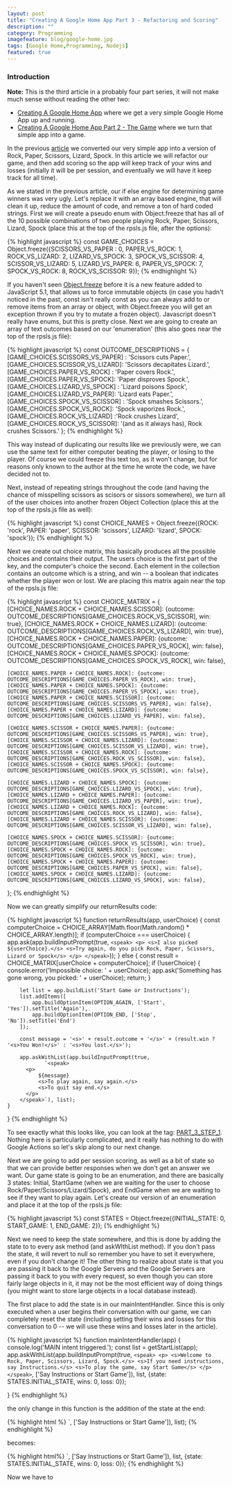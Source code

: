 ```yaml
---
layout: post
title: "Creating A Google Home App Part 3 - Refactoring and Scoring"
description: ""
category: Programming
imagefeature: blog/google-home.jpg 
tags: [Google Home,Programming, Nodejs]
featured: true
---
```

### Introduction

**Note:** This is the third article in a probably four part series, it will not make much sense without reading the other two:

* [Creating A Google Home App](https://agingcoder.com/programming/2018/02/04/creating-a-google-home-app/) where we get a very simple Google Home App up and running.
* [Creating A Google Home App Part 2 - The Game](https://agingcoder.com/programming/2018/02/08/creating-a-google-home-app-part-2-the-game/) where we turn that simple app into a game.

In the previous [article](https://agingcoder.com/programming/2018/02/08/creating-a-google-home-app-part-2-the-game/) we converted our very simple app into a version of Rock, Paper, Scissors, Lizard, Spock.  In this article we will refactor our game, and then add scoring so the app will keep track of your wins and losses (initially it will be per session, and eventually we will have it keep track for all time).

As we stated in the previous article, our if else engine for determining game winners was very ugly.  Let's replace it
with an array based engine, that will clean it up, reduce the amount of code, and remove a ton of hard coded strings.  First we will create a pseudo enum with Object.freeze that has all of the 10 possible combinations of two people playing Rock, Paper, Scissors, Lizard, Spock (place this at the top of the rpsls.js file, after the options):

{% highlight javascript %}
const GAME_CHOICES = Object.freeze({SCISSORS_VS_PAPER : 0, PAPER_VS_ROCK: 1, ROCK_VS_LIZARD: 2, LIZARD_VS_SPOCK: 3,
    SPOCK_VS_SCISSOR: 4, SCISSOR_VS_LIZARD: 5, LIZARD_VS_PAPER: 6, PAPER_VS_SPOCK: 7, SPOCK_VS_ROCK: 8, ROCK_VS_SCISSOR: 9});
{% endhighlight %}
    
If you haven't seen [Object.freeze](https://developer.mozilla.org/en-US/docs/Web/JavaScript/Reference/Global_Objects/Object/freeze) before it is a new feature added to JavaScript 5.1, that allows us to force immutable objects (in case you hadn't noticed in the past, const isn't really const as
you can always add to or remove items from an array or object, with Object.freeze you will get an exception thrown if you try to mutate a frozen object).  Javascript doesn't really have enums, but this is pretty close.  Next we are going to create an array of text outcomes based on our 'enumeration' (this also goes near the top of the rpsls.js file):

{% highlight javascript %}
const OUTCOME_DESCRIPTIONS = {
    [GAME_CHOICES.SCISSORS_VS_PAPER] : 'Scissors cuts Paper.',
    [GAME_CHOICES.SCISSOR_VS_LIZARD]: 'Scissors decapitates Lizard.',
    [GAME_CHOICES.PAPER_VS_ROCK] : 'Paper covers Rock.',
    [GAME_CHOICES.PAPER_VS_SPOCK]: 'Paper disproves Spock.',
    [GAME_CHOICES.LIZARD_VS_SPOCK] : 'Lizard poisons Spock',
    [GAME_CHOICES.LIZARD_VS_PAPER]: 'Lizard eats Paper.',
    [GAME_CHOICES.SPOCK_VS_SCISSOR] : 'Spock smashes Scissors.',
    [GAME_CHOICES.SPOCK_VS_ROCK]: 'Spock vaporizes Rock.',
    [GAME_CHOICES.ROCK_VS_LIZARD] :'Rock crushes Lizard',
    [GAME_CHOICES.ROCK_VS_SCISSOR]: '(and as it always has), Rock crushes Scissors.'
};
{% endhighlight %}

This way instead of duplicating our results like we previously were, we can use the same text for either computer beating the player, or losing to the player.  Of course we could freeze this text too, as it won't change, but for reasons only known to the author at the time he wrote the code, we have decided not to.

Next, instead of repeating strings throughout the code (and having the chance of misspelling scissors as scisors or sissors somewhere), we turn all of the user choices into another frozen Object Collection (place this at the top of the rpsls.js file as well):

{% highlight javascript %}
const CHOICE_NAMES = Object.freeze({ROCK: 'rock', PAPER: 'paper', SCISSOR: 'scissors', LIZARD: 'lizard', SPOCK: 'spock'});
{% endhighlight %}

Next we create out choice matrix, this basically produces all the possible choices and contains their output.  The users choice is the first part of the key, and the computer's choice the second.  Each element in the collection contains an outcome which is a string, and win -- a boolean that indicates whether the player won or lost.  We are placing this matrix again near the top of the rpsls.js file:

{% highlight javascript %}
const CHOICE_MATRIX = {
    [CHOICE_NAMES.ROCK + CHOICE_NAMES.SCISSOR]: {outcome: OUTCOME_DESCRIPTIONS[GAME_CHOICES.ROCK_VS_SCISSOR], win: true},
    [CHOICE_NAMES.ROCK + CHOICE_NAMES.LIZARD]: {outcome: OUTCOME_DESCRIPTIONS[GAME_CHOICES.ROCK_VS_LIZARD], win: true},
    [CHOICE_NAMES.ROCK + CHOICE_NAMES.PAPER]: {outcome: OUTCOME_DESCRIPTIONS[GAME_CHOICES.PAPER_VS_ROCK], win: false},
    [CHOICE_NAMES.ROCK + CHOICE_NAMES.SPOCK]: {outcome: OUTCOME_DESCRIPTIONS[GAME_CHOICES.SPOCK_VS_ROCK], win: false},

    [CHOICE_NAMES.PAPER + CHOICE_NAMES.ROCK]: {outcome: OUTCOME_DESCRIPTIONS[GAME_CHOICES.PAPER_VS_ROCK], win: true},
    [CHOICE_NAMES.PAPER + CHOICE_NAMES.SPOCK]: {outcome: OUTCOME_DESCRIPTIONS[GAME_CHOICES.PAPER_VS_SPOCK], win: true},
    [CHOICE_NAMES.PAPER + CHOICE_NAMES.SCISSOR]: {outcome: OUTCOME_DESCRIPTIONS[GAME_CHOICES.SCISSORS_VS_PAPER], win: false},
    [CHOICE_NAMES.PAPER + CHOICE_NAMES.LIZARD]: {outcome: OUTCOME_DESCRIPTIONS[GAME_CHOICES.LIZARD_VS_PAPER], win: false},

    [CHOICE_NAMES.SCISSOR + CHOICE_NAMES.PAPER]: {outcome: OUTCOME_DESCRIPTIONS[GAME_CHOICES.SCISSORS_VS_PAPER], win: true},
    [CHOICE_NAMES.SCISSOR + CHOICE_NAMES.LIZARD]: {outcome: OUTCOME_DESCRIPTIONS[GAME_CHOICES.SCISSOR_VS_LIZARD], win: true},
    [CHOICE_NAMES.SCISSOR + CHOICE_NAMES.ROCK]: {outcome: OUTCOME_DESCRIPTIONS[GAME_CHOICES.ROCK_VS_SCISSOR], win: false},
    [CHOICE_NAMES.SCISSOR + CHOICE_NAMES.SPOCK]: {outcome: OUTCOME_DESCRIPTIONS[GAME_CHOICES.SPOCK_VS_SCISSOR], win: false},

    [CHOICE_NAMES.LIZARD + CHOICE_NAMES.SPOCK]: {outcome: OUTCOME_DESCRIPTIONS[GAME_CHOICES.LIZARD_VS_SPOCK], win: true},
    [CHOICE_NAMES.LIZARD + CHOICE_NAMES.PAPER]: {outcome: OUTCOME_DESCRIPTIONS[GAME_CHOICES.LIZARD_VS_PAPER], win: true},
    [CHOICE_NAMES.LIZARD + CHOICE_NAMES.ROCK]: {outcome: OUTCOME_DESCRIPTIONS[GAME_CHOICES.ROCK_VS_LIZARD], win: false},
    [CHOICE_NAMES.LIZARD + CHOICE_NAMES.SCISSOR]: {outcome: OUTCOME_DESCRIPTIONS[GAME_CHOICES.SCISSOR_VS_LIZARD], win: false},

    [CHOICE_NAMES.SPOCK + CHOICE_NAMES.SCISSOR]: {outcome: OUTCOME_DESCRIPTIONS[GAME_CHOICES.SPOCK_VS_SCISSOR], win: true},
    [CHOICE_NAMES.SPOCK + CHOICE_NAMES.ROCK]: {outcome: OUTCOME_DESCRIPTIONS[GAME_CHOICES.SPOCK_VS_ROCK], win: true},
    [CHOICE_NAMES.SPOCK + CHOICE_NAMES.PAPER]: {outcome: OUTCOME_DESCRIPTIONS[GAME_CHOICES.PAPER_VS_SPOCK], win: false},
    [CHOICE_NAMES.SPOCK + CHOICE_NAMES.LIZARD]: {outcome: OUTCOME_DESCRIPTIONS[GAME_CHOICES.LIZARD_VS_SPOCK], win: false},

};
{% endhighlight %}

Now we can greatly simplify our returnResults code: 

{% highlight javascript %}
function returnResults(app, userChoice) {
    const computerChoice = CHOICE_ARRAY[Math.floor(Math.random() * CHOICE_ARRAY.length)];
    if (computerChoice === userChoice) {
        app.ask(app.buildInputPrompt(true,
    `<speak>
          <p>
            <s>I also picked ${userChoice}.</s>
            <s>Try again, do you pick Rock, Paper, Scissors, Lizard or Spock</s>
          </p>
        </speak>`));
    } else {
        const result = CHOICE_MATRIX[userChoice + computerChoice];
        if (!userChoice) {
            console.error('Impossible choice: ' + userChoice);
            app.ask('Something has gone wrong, you picked: ' + userChoice);
            return;
        }

        let list = app.buildList('Start Game or Instructions');
        list.addItems([
            app.buildOptionItem(OPTION_AGAIN, ['Start', 'Yes']).setTitle('Again'),
            app.buildOptionItem(OPTION_END, ['Stop', 'No']).setTitle('End')
        ]);

        const message = '<s>' + result.outcome + '</s>' + (result.win ? '<s>You Won!</s>' : '<s>You lost.</s>');

        app.askWithList(app.buildInputPrompt(true,
                `<speak>
          <p>
              ${message}
              <s>To play again, say again.</s>
              <s>To quit say end.</s>
          </p>
        </speak>`), list);        
    }
}
{% endhighlight %}

To see exactly what this looks like, you can look at the tag: [PART_3_STEP_1](https://github.com/kriserickson/google-actions-rpsls/tree/PART_3_STEP_1).  
Nothing here is particularly complicated, and it really has nothing to do with Google Actions so let's skip along to our next change.

Next we are going to add per session scoring, as well as a bit of state so that we can provide better responses when we don't get
an answer we want.  Our game state is going to be an enumeration, and there are basically 3 states: Initial, StartGame (when we are 
waiting for the user to choose Rock/Paper/Scissors/Lizard/Spock), and EndGame when we are waiting to see if they want to play again.  Let's 
create our version of an enumeration and place it at the top of the rpsls.js file:

{% highlight javascript %}
const STATES = Object.freeze({INITIAL_STATE: 0, START_GAME: 1, END_GAME: 2});
{% endhighlight %}

Next we need to keep the state somewhere, and this is done by adding the state to to every ask method (and askWIthList method).  If you don't
pass the state, it will revert to null so remember you have to set it everywhere, even if you don't change it!  The other thing to realize about 
state is that you are passing it back to the Google Servers and the Google Servers are passing it back to you with every request, so even though
you can store fairly large objects in it, it may not be the most efficient way of doing things (you might want to store large objects
in a local database instead).

The first place to add the state is in our mainIntentHandler.  Since this is only executed when a user begins their conversation with our game, we
can completely reset the state (including setting their wins and losses for this conversation to 0 -- we will use these wins and losses later in the article).

{% highlight javascript %}
function mainIntentHandler(app) {
    console.log('MAIN intent triggered.');
    const list = getStartList(app);
    app.askWithList(app.buildInputPrompt(true,
            `<speak>
              <p>
                  <s>Welcome to Rock, Paper, Scissors, Lizard, Spock.</s>
                  <s>If you need instructions, say Instructions.</s>
                  <s>To play the game, say Start Game</s>
              </p>
            </speak>`, ['Say Instructions or Start Game']), list, {state: STATES.INITIAL_STATE, wins: 0, loss: 0});

}
{% endhighlight %}

the only change in this function is the addition of the state at the end:

{% highlight html %}
</speak>`, ['Say Instructions or Start Game']), list);
{% endhighlight %}

becomes:            

{% highlight html%}
</speak>`, ['Say Instructions or Start Game']), list, {state: STATES.INITIAL_STATE, wins: 0, loss: 0});
{% endhighlight %} 

Now we have to 